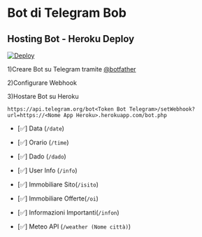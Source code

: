 # Bot di Telegram Bob

## Hosting Bot - Heroku Deploy
[![Deploy](https://www.herokucdn.com/deploy/button.svg)](https://heroku.com/deploy?template=https://github.com/Nicola001/Nicola-Telegram-Bot-Bob.git)

1)Creare Bot su Telegram tramite [@botfather](https://telegram.me/botfather)

2)Configurare Webhook

3)Hostare Bot su Heroku

`https://api.telegram.org/bot<Token Bot Telegram>/setWebhook?url=https://<Nome App Heroku>.herokuapp.com/bot.php`

- [✅] Data (`/date`)

- [✅] Orario (`/time`)

- [✅] Dado (`/dado`)

- [✅] User Info (`/info`)

- [✅] Immobiliare Sito(`/isito`)

- [✅] Immobiliare Offerte(`/oi`)

- [✅] Informazioni Importanti(`/infon`)

- [✅] Meteo API (`/weather (Nome città)`)